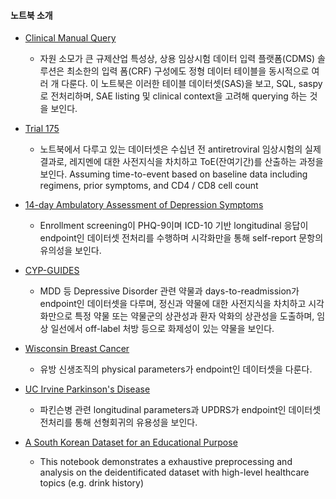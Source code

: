 #### 노트북 소개
* [Clinical Manual Query](https://github.com/beeseosil/pub/blob/main/ct/dmc.ipynb)
	* 자원 소모가 큰 규제산업 특성상, 상용 임상시험 데이터 입력 플랫폼(CDMS) 솔루션은 최소한의 입력 폼(CRF) 구성에도 정형 데이터 테이블을 동시적으로 여러 개 다룬다. 이 노트북은 이러한 테이블 데이터셋(SAS)을 보고, SQL, saspy로 전처리하며, SAE listing 및 clinical context을 고려해 querying 하는 것을 보인다.

* [Trial 175](https://github.com/beeseosil/pub/blob/main/notebook4407d644ef.ipynb)
	* 노트북에서 다루고 있는 데이터셋은 수십년 전 antiretroviral 임상시험의 실제 결과로, 레지멘에 대한 사전지식을 차치하고 ToE(잔여기간)를 산출하는 과정을 보인다. Assuming time-to-event based on baseline data including regimens, prior symptoms, and CD4 / CD8 cell count

* [14-day Ambulatory Assessment of Depression Symptoms](https://github.com/beeseosil/pub/blob/main/notebookc2020bf0c0.ipynb)
	* Enrollment screening이 PHQ-9이며 ICD-10 기반 longitudinal 응답이 endpoint인 데이터셋 전처리를 수행하며 시각화만을 통해 self-report 문항의 유의성을 보인다.

* [CYP-GUIDES](https://github.com/beeseosil/pub/blob/main/notebook44f7ceb7b9.ipynb)
	* MDD 등 Depressive Disorder 관련 약물과 days-to-readmission가 endpoint인 데이터셋을 다루며, 정신과 약물에 대한 사전지식을 차치하고 시각화만으로 특정 약물 또는 약물군의 상관성과 환자 악화의 상관성을 도출하며, 임상 일선에서 off-label 처방 등으로 화제성이 있는 약물을 보인다.

* [Wisconsin Breast Cancer](https://github.com/beeseosil/pub/blob/main/notebook82dfb5c7b4.ipynb)
	* 유방 신생조직의 physical parameters가 endpoint인 데이터셋을 다룬다.

* [UC Irvine Parkinson's Disease](https://github.com/beeseosil/pub/blob/main/notebook9846d2c254.ipynb)
	* 파킨슨병 관련 longitudinal parameters과 UPDRS가 endpoint인 데이터셋 전처리를 통해 선형회귀의 유용성을 보인다.

* [A South Korean Dataset for an Educational Purpose](https://github.com/beeseosil/nih.go.kr/koges/blob/main/qwer.ipynb)
	* This notebook demonstrates a exhaustive preprocessing and analysis on the deidentificated dataset with high-level healthcare topics (e.g. drink history)
 
